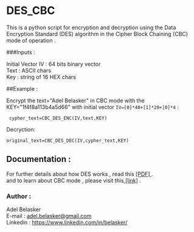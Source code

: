 # DES_CBC
This is a python script for encryption and decryption using the Data Encryption Standard (DES) algorithm in the Cipher Block Chaining (CBC) mode of operation . <br/>

###Inputs :

Initial Vector IV : 64 bits binary vector <br/>
Text : ASCII chars <br/>
Key : string of 16 HEX chars 
<br/>

##Example :

Encrypt the text="Adel Belasker" in CBC mode with the KEY="1f4f8a113b4a5d66" with initial vector ```IV=[0]*40+[1]*20+[0]*4``` :

``` cypher_text=CBC_DES_ENC(IV,text,KEY)``` <br/>

Decryction:

```original_text=CBC_DES_DEC(IV,cypher_text,KEY)```

## Documentation :
For further details about how DES works , read this <a href="http://highered.mheducation.com/sites/dl/free/007070208x/877405/Chapter_06_Data_Encription_Standard.pdf"> [PDF] </a> .<br/>
and to learn about CBC mode , please visit this<a href="https://de.wikipedia.org/wiki/Cipher_Block_Chaining_Mode"> [link]</a> . 


### Author :
Adel Belasker<br/>
E-mail : adel.belasker@gmail.com <br/>
Linkedin : https://www.linkedin.com/in/belasker/




